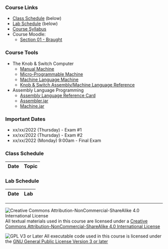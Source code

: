 ### Course Links

- [Class Schedule](#class-schedule) (below)
- [Lab Schedule](#lab-schedule) (below)
- [Course Syllabus](./syllabus.md)
- Course Moodle:
  - [Section 01 - Braught](https://lms.dickinson.edu/course/view.php?id=42261)

### Course Tools

- The Knob & Switch Computer
  - [Manual Machine](https://braughtg.github.io/Knob-And-Switch-Computer/dpandmem.html)
  - [Micro-Programmable Machine](https://braughtg.github.io/Knob-And-Switch-Computer/micromachine.html)
  - [Machine Language Machine](https://braughtg.github.io/Knob-And-Switch-Computer/machine.html)
  - [Knob & Switch Assembly/Machine Language Reference](https://braughtg.github.io/Knob-And-Switch-Computer/instructions.html)
- Assembly Language Programming
  - [Assembly Language Reference Card](machine/asm-ref.md)
  - [Assembler.jar](machine/Assembler.jar)
  - [Machine.jar](machine/Machine.jar)

### Important Dates

- xx/xx/2022 (Thursday) - Exam #1
- xx/xx/2022 (Thursday) - Exam #2
- xx/xx/2022 (Monday) 9:00am - Final Exam

### Class Schedule

Date         | Topic     
-------------|--------------

### Lab Schedule

Date         | Lab            
-------------|--------------

___
![Creative Commons Attribution-NonCommercial-ShareAlike 4.0 International License](https://i.creativecommons.org/l/by-nc-sa/4.0/88x31.png "Creative Commons Attribution-NonCommercial-ShareAlike 4.0 International License") All textual materials used in this course are licensed under a [Creative Commons Attribution-NonCommercial-ShareAlike 4.0 International License](http://creativecommons.org/licenses/by-nc-sa/4.0/)

![GPL V3 or Later](https://www.gnu.org/graphics/gplv3-or-later-sm.png "GPL V3 or later") All executable code used in this course is licensed under the [GNU General Public License Version 3 or later](https://www.gnu.org/licenses/gpl.txt)
